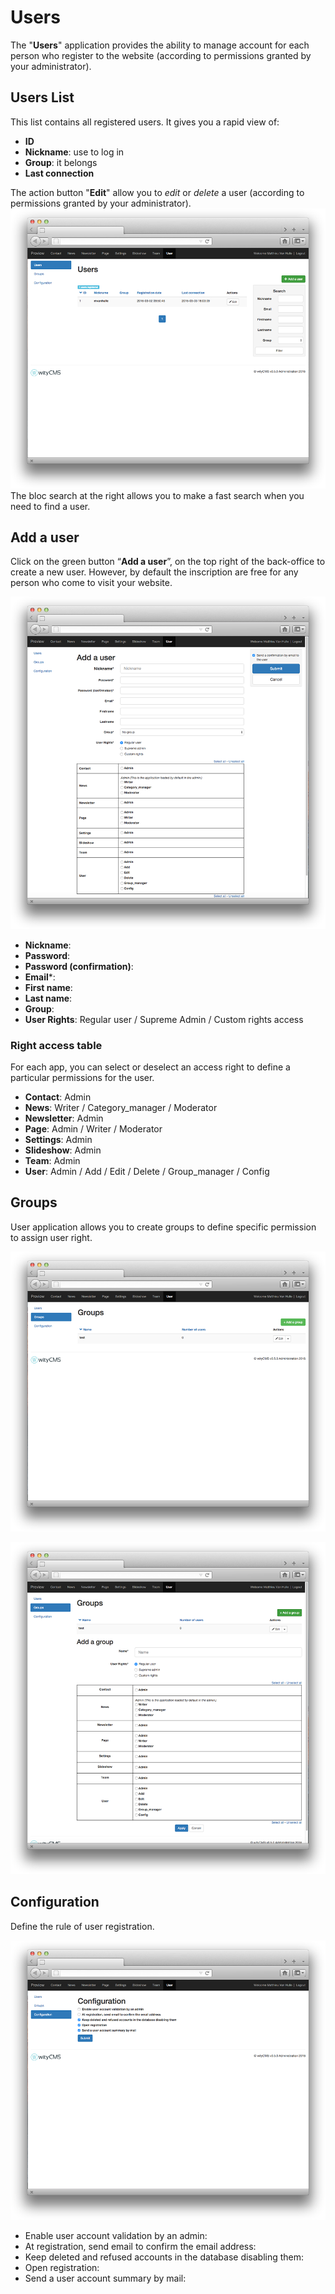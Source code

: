 # Users

The "**Users**" application provides the ability to manage account for each person who register to the website (according to permissions granted by your administrator).

## Users List

This list contains all registered users. It gives you a rapid view of: 

* **ID**
* **Nickname**: use to log in 
* **Group**: it belongs
* **Last connection**

The action button "**Edit**" allow you to *edit* or *delete* a user (according to permissions granted by your administrator).
![](user-01.png)
The bloc search at the right allows you to make a fast search when you need to find a user.

## Add a user

Click on the green button “**Add a user**”, on the top right of the back-office to create a new user. However, by default the inscription are free for any person who come to visit your website.

![](user-02.png)

*  **Nickname**: 
*  **Password**: 
*  **Password (confirmation)**:
*  **Email***:
*  **First name**:
*  **Last name**:
*  **Group**:
*  **User Rights**: Regular user / Supreme Admin / Custom rights access

### Right access table

For each app, you can select or deselect an access right to define a particular permissions for the user.

* **Contact**: Admin 
* **News**: Writer / Category_manager / Moderator
* **Newsletter**: Admin
* **Page**: Admin / Writer / Moderator
* **Settings**: Admin
* **Slideshow**: Admin
* **Team**: Admin
* **User**: Admin / Add / Edit / Delete / Group_manager / Config

## Groups

User application allows you to create groups to define specific permission to assign user right.


![](user-03.png)

![](user-04.png)

## Configuration

Define the rule of user registration. 

![](user-05.png)

* Enable user account validation by an admin:
* At registration, send email to confirm the email address:
* Keep deleted and refused accounts in the database disabling them: 
* Open registration:
* Send a user account summary by mail:




